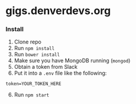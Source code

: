 # gigs.denverdevs.org

### Install

1. Clone repo
2. Run `npm install`
3. Run `bower install`
4. Make sure you have MongoDB running (`mongod`)
5. Obtain a token from Slack
7. Put it into a `.env` file like the following:
```
token=YOUR_TOKEN_HERE
```
6. Run `npm start`

